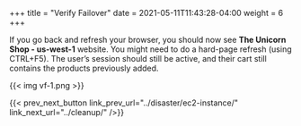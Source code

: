 +++
title = "Verify Failover"
date =  2021-05-11T11:43:28-04:00
weight = 6
+++

If you go back and refresh your browser, you should now see **The Unicorn Shop - us-west-1** website. You might need to do a hard-page refresh (using CTRL+F5).  The user’s session should still be active, and their cart still contains the products previously added.

{{< img vf-1.png >}}

{{< prev_next_button link_prev_url="../disaster/ec2-instance/" link_next_url="../cleanup/" />}}

